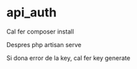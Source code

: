 # api_auth

Cal fer composer install

Despres php artisan serve

Si dona error de la key, cal fer key generate
